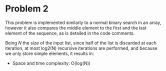 # Problem 2

This problem is implemented similarly to a normal binary search in an array, however it also compares the middle element 
to the first and the last element of the sequence, as is detailed in the code comments.

Being *N* the size of the input list, since half of the list is discarded at each iteration, at most log2(N) recursive
iterations are performed, and because we only store simple elements, it results in:

* Space and time complexity: O(log(N))  
